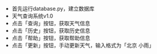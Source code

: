 * 首先运行database.py，建立数据库
* 天气查询系统v1.0
* 点击「查询」按钮，获取天气信息
* 点击「历史」按钮，获取历史信息
* 点击「帮助」按钮，获取帮助信息
* 点击「更新」按钮，手动更新天气，输入格式为「北京 小雨」
